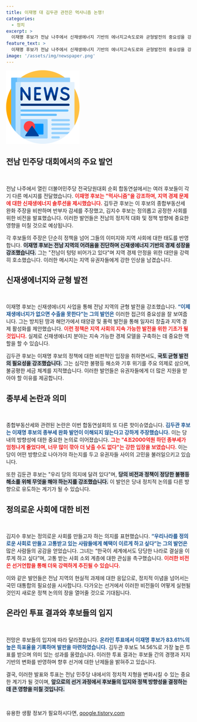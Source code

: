 ```yaml
---
title: 이재명 대 김두관 관전은 먹사니즘 논쟁!
categories:
  - 정치
excerpt: >
  이재명 후보가 전남 나주에서 신재생에너지 기반의 에너지고속도로와 균형발전의 중요성을 강조한 가운데, 김두관 후보는 종부세 완화를 비판하며 불평등 해소를 촉구했다. 당내 후보 간의 격돌로 향후 정치적 갈등이 더욱 부각될 예정이다!
feature_text: >
  이재명 후보가 전남 나주에서 신재생에너지 기반의 에너지고속도로와 균형발전의 중요성을 강조한 가운데, 김두관 후보는 종부세 완화를 비판하며 불평등 해소를 촉구했다. 당내 후보 간의 격돌로 향후 정치적 갈등이 더욱 부각될 예정이다!
image: '/assets/img/newspaper.png'
---
```


<p><img src="/assets/img/newspaper.png" alt="kimp 속보" /></p>

<h2 data-ke-size="size26">전남 민주당 대회에서의 주요 발언</h2>

<p data-ke-size="size16">&nbsp;</p>

<p data-ke-size="size16">전남 나주에서 열린 더불어민주당 전국당원대회 순회 합동연설에서는 여러 후보들이 각기 다른 메시지를 전달했습니다. <b><span style="color: #ee2323;">이재명 후보는 "먹사니즘"을 강조하며, 지역 경제 문제에 대한 신재생에너지 솔루션을 제시했습니다.</span></b> 김두관 후보는 이 후보의 종합부동산세 완화 주장을 비판하며 반부자 감세를 주장했고, 김지수 후보는 정의롭고 공정한 사회를 위한 비전을 발표했습니다. 이러한 발언들은 전남의 정치적 대화 및 정책 방향에 중요한 영향을 미칠 것으로 예상됩니다.</p>

<p data-ke-size="size16">각 후보들의 주장은 단순히 정책을 넘어 그들의 이미지와 지역 사회에 대한 태도를 반영합니다. <b><span style="background-color: #21538527;">이재명 후보는 전남 지역의 어려움을 진단하며 신재생에너지 기반의 경제 성장을 강조했습니다.</span></b> 그는 "전남이 텅텅 비어가고 있다"며 지역 경제 안정을 위한 대안을 강력히 호소했습니다. 이러한 메시지는 지역 유권자들에게 강한 인상을 남겼습니다.</p>

<h2 data-ke-size="size26">신재생에너지와 균형 발전</h2>

<p data-ke-size="size16">&nbsp;</p>

<p data-ke-size="size16">이재명 후보는 신재생에너지 사업을 통해 전남 지역의 균형 발전을 강조했습니다. <b><span style="color: #1a5490;">“이제 재생에너지가 없으면 수출을 못한다”는 그의 발언은</span></b> 이러한 접근의 중요성을 잘 보여줍니다. 그는 방치된 땅과 해안가에서 태양광 및 풍력 발전을 통해 일자리 창출과 지역 경제 활성화를 제안했습니다. <b><span style="color: #ee2323;">이런 정책은 지역 사회의 지속 가능한 발전을 위한 기초가 될 것입니다.</span></b> 실제로 신재생에너지 분야는 지속 가능한 경제 모델을 구축하는 데 중요한 역할을 할 수 있습니다.</p>

<p data-ke-size="size16">김두관 후보는 이재명 후보의 정책에 대한 비판적인 입장을 취하면서도, <b><span style="background-color: #21538527;">국토 균형 발전의 필요성을 강조했습니다.</span></b> 그는 심각한 불평등 해소와 기후 위기를 주요 의제로 삼으며, 불공평한 세금 체계를 지적했습니다. 이러한 발언들은 유권자들에게 더 많은 지원을 받아야 할 이유를 제공합니다.</p>

<h2 data-ke-size="size26">종부세 논란과 의미</h2>

<p data-ke-size="size16">&nbsp;</p>

<p data-ke-size="size16">종합부동산세와 관련된 논란은 이번 합동연설회의 또 다른 핫이슈였습니다. <b><span style="color: #1a5490;">김두관 후보는 이재명 후보의 종부세 완화 발언이 이해되지 않는다고 강하게 주장했습니다.</span></b> 이는 당 내의 방향성에 대한 중요한 논의로 이어졌습니다. <b><span style="color: #ee2323;">그는 "4조2000억원 하던 종부세가 엄청나게 줄었다며, 너무 많이 깎아 더 낮출 수도 없다"는 강한 입장을 보였습니다.</span></b> 이는 당이 어떤 방향으로 나아가야 하는지를 두고 유권자들 사이의 고민을 불러일으키고 있습니다.</p>

<p data-ke-size="size16">또한 김둔관 후보는 "우리 당의 의지에 달려 있다"며, <b><span style="background-color: #21538527;">당의 비전과 정책이 정당한 불평등 해소를 위해 무엇을 해야 하는지를 강조했습니다.</span></b> 이 발언은 당내 정치적 논의를 다른 방향으로 유도하는 계기가 될 수 있습니다.</p>

<h2 data-ke-size="size26">정의로운 사회에 대한 비전</h2>

<p data-ke-size="size16">&nbsp;</p>

<p data-ke-size="size16">김지수 후보는 정의로운 사회를 만들고자 하는 의지를 표현했습니다. <b><span style="color: #1a5490;">“우리나라를 정의로운 사회로 만들고 고통받고 있는 사람들에게 혜택이 이르게 하고 싶다”는 그의 발언은</span></b> 많은 사람들의 공감을 얻었습니다. 그녀는 “한국이 세계에서도 당당한 나라로 결실을 이루게 하고 싶다”며, 고통 받는 사회 소외 계층에 대한 관심을 촉구했습니다. <b><span style="color: #ee2323;">이러한 비전은 선거연합을 통해 더욱 강력하게 추진될 수 있습니다.</span></b></p>

<p data-ke-size="size16">이와 같은 발언들은 전남 지역의 현실적 과제에 대한 응답으로, 정치적 이념을 넘어서는 국민 대통합의 필요성을 시사합니다. 다가오는 선거에서 이러한 비전들이 어떻게 실현될 것인지 새로운 정책 논의의 장을 열어줄 것으로 기대됩니다.</p>

<h2 data-ke-size="size26">온라인 투표 결과와 후보들의 입지</h2>

<p data-ke-size="size16">&nbsp;</p>

<p data-ke-size="size16">전망은 후보들의 입지에 따라 달라졌습니다. <b><span style="color: #1a5490;">온라인 투표에서 이재명 후보가 83.61%의 높은 득표율을 기록하며 발판을 마련하였습니다.</span></b> 김두관 후보도 14.56%로 가장 높은 투표를 받으며 의미 있는 성과를 올렸습니다. 이러한 투표 결과는 후보들 간의 경쟁과 지지 기반의 변화를 반영하며 향후 선거에 대한 난제들을 밝혀주고 있습니다.</p>

<p data-ke-size="size16">결국, 이러한 발표와 투표는 전남 민주당 내에서의 정치적 지형을 변화시킬 수 있는 중요한 계기가 될 것이며, <b><span style="background-color: #21538527;">앞으로의 선거 과정에서 후보들의 입지와 정책 방향성을 결정하는 데 큰 영향을 미칠 것입니다.</span></b></p>

<p data-ke-size="size16">&nbsp;</p>
유용한 생활 정보가 필요하시다면, <a href="https://qoogle.tistory.com" rel="dofollow">qoogle.tistory.com</a>


